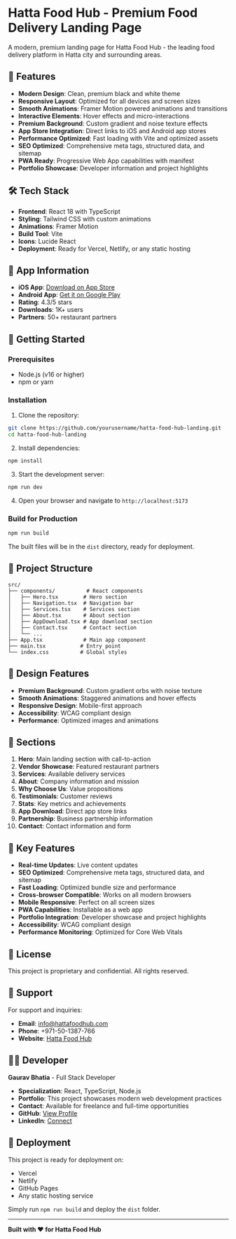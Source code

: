# Hatta Food Hub - Premium Food Delivery Landing Page

A modern, premium landing page for Hatta Food Hub - the leading food delivery platform in Hatta city and surrounding areas.

## 🚀 Features

- **Modern Design**: Clean, premium black and white theme
- **Responsive Layout**: Optimized for all devices and screen sizes
- **Smooth Animations**: Framer Motion powered animations and transitions
- **Interactive Elements**: Hover effects and micro-interactions
- **Premium Background**: Custom gradient and noise texture effects
- **App Store Integration**: Direct links to iOS and Android app stores
- **Performance Optimized**: Fast loading with Vite and optimized assets
- **SEO Optimized**: Comprehensive meta tags, structured data, and sitemap
- **PWA Ready**: Progressive Web App capabilities with manifest
- **Portfolio Showcase**: Developer information and project highlights

## 🛠️ Tech Stack

- **Frontend**: React 18 with TypeScript
- **Styling**: Tailwind CSS with custom animations
- **Animations**: Framer Motion
- **Build Tool**: Vite
- **Icons**: Lucide React
- **Deployment**: Ready for Vercel, Netlify, or any static hosting

## 📱 App Information

- **iOS App**: [Download on App Store](https://apps.apple.com/ae/app/hattafoodhub/id1672007981)
- **Android App**: [Get it on Google Play](https://play.google.com/store/apps/details?id=com.hattaFoodHub.order)
- **Rating**: 4.3/5 stars
- **Downloads**: 1K+ users
- **Partners**: 50+ restaurant partners

## 🚀 Getting Started

### Prerequisites

- Node.js (v16 or higher)
- npm or yarn

### Installation

1. Clone the repository:
```bash
git clone https://github.com/yourusername/hatta-food-hub-landing.git
cd hatta-food-hub-landing
```

2. Install dependencies:
```bash
npm install
```

3. Start the development server:
```bash
npm run dev
```

4. Open your browser and navigate to `http://localhost:5173`

### Build for Production

```bash
npm run build
```

The built files will be in the `dist` directory, ready for deployment.

## 📁 Project Structure

```
src/
├── components/          # React components
│   ├── Hero.tsx        # Hero section
│   ├── Navigation.tsx  # Navigation bar
│   ├── Services.tsx    # Services section
│   ├── About.tsx       # About section
│   ├── AppDownload.tsx # App download section
│   ├── Contact.tsx     # Contact section
│   └── ...
├── App.tsx             # Main app component
├── main.tsx           # Entry point
└── index.css          # Global styles
```

## 🎨 Design Features

- **Premium Background**: Custom gradient orbs with noise texture
- **Smooth Animations**: Staggered animations and hover effects
- **Responsive Design**: Mobile-first approach
- **Accessibility**: WCAG compliant design
- **Performance**: Optimized images and animations

## 📱 Sections

1. **Hero**: Main landing section with call-to-action
2. **Vendor Showcase**: Featured restaurant partners
3. **Services**: Available delivery services
4. **About**: Company information and mission
5. **Why Choose Us**: Value propositions
6. **Testimonials**: Customer reviews
7. **Stats**: Key metrics and achievements
8. **App Download**: Direct app store links
9. **Partnership**: Business partnership information
10. **Contact**: Contact information and form

## 🌟 Key Features

- **Real-time Updates**: Live content updates
- **SEO Optimized**: Comprehensive meta tags, structured data, and sitemap
- **Fast Loading**: Optimized bundle size and performance
- **Cross-browser Compatible**: Works on all modern browsers
- **Mobile Responsive**: Perfect on all screen sizes
- **PWA Capabilities**: Installable as a web app
- **Portfolio Integration**: Developer showcase and project highlights
- **Accessibility**: WCAG compliant design
- **Performance Monitoring**: Optimized for Core Web Vitals

## 📄 License

This project is proprietary and confidential. All rights reserved.

## 🤝 Support

For support and inquiries:
- **Email**: info@hattafoodhub.com
- **Phone**: +971-50-1387-766
- **Website**: [Hatta Food Hub](https://hattafoodhub.com)

## 👨‍💻 Developer

**Gaurav Bhatia** - Full Stack Developer
- **Specialization**: React, TypeScript, Node.js
- **Portfolio**: This project showcases modern web development practices
- **Contact**: Available for freelance and full-time opportunities
- **GitHub**: [View Profile](https://github.com/yourusername)
- **LinkedIn**: [Connect](https://linkedin.com/in/yourusername)

## 🚀 Deployment

This project is ready for deployment on:
- Vercel
- Netlify
- GitHub Pages
- Any static hosting service

Simply run `npm run build` and deploy the `dist` folder.

---

**Built with ❤️ for Hatta Food Hub** 